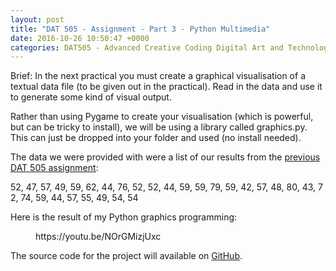 ```yaml
---
layout: post
title: "DAT 505 - Assignment - Part 3 - Python Multimedia"
date: 2016-10-26 10:50:47 +0000
categories: DAT505 - Advanced Creative Coding Digital Art and Technology
---
```


<!-- wp:paragraph {"className":"brief"} -->
<p class="brief">Brief: In the next practical you must create a graphical visualisation of a textual data file (to be given out in the practical). Read in the data and use it to generate some kind of visual output.</p>
<!-- /wp:paragraph -->

<!-- wp:paragraph -->
<p>Rather than using Pygame to create your visualisation&nbsp;(which is powerful, but can be tricky to install), we will be using a library called graphics.py. This can just be dropped into your folder and used (no install needed).</p>
<!-- /wp:paragraph -->

<!-- wp:paragraph -->
<p>The data we were provided with were a list of our results from the <a href="{{ site.baseurl }}/dat-505-assignment-part-1-mobile-app-development/">previous DAT 505 assignment</a>:</p>
<!-- /wp:paragraph -->

<!-- wp:paragraph -->
<p>52,&nbsp;47,&nbsp;57,&nbsp;49,&nbsp;59,&nbsp;62,&nbsp;44,&nbsp;76,&nbsp;52,&nbsp;52,&nbsp;44,&nbsp;59,&nbsp;59,&nbsp;79,&nbsp;59,&nbsp;42,&nbsp;57,&nbsp;48,&nbsp;80,&nbsp;43,&nbsp;72,&nbsp;74,&nbsp;59,&nbsp;44,&nbsp;57,&nbsp;55,&nbsp;49,&nbsp;54,&nbsp;54</p>
<!-- /wp:paragraph -->

<!-- wp:paragraph -->
<p>Here is the result of my Python graphics programming:</p>
<!-- /wp:paragraph -->

<!-- wp:embed {"url":"https://youtu.be/NOrGMizjUxc","type":"video","providerNameSlug":"youtube","responsive":true,"className":"wp-embed-aspect-4-3 wp-has-aspect-ratio"} -->
<figure class="wp-block-embed is-type-video is-provider-youtube wp-block-embed-youtube wp-embed-aspect-4-3 wp-has-aspect-ratio"><div class="wp-block-embed__wrapper">
https://youtu.be/NOrGMizjUxc
</div></figure>
<!-- /wp:embed -->

<!-- wp:paragraph -->
<p>The source code for the project will available on <a href="https://github.com/mfrench71/DAT505/tree/master/Python%20Multimedia" target="_blank" rel="noreferrer noopener">GitHub</a>.</p>
<!-- /wp:paragraph -->